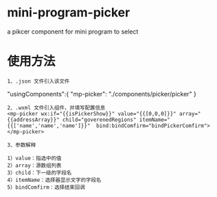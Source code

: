 # mini-program-picker
a pikcer component for mini program to select 

# 使用方法
	1、.json 文件引入该文件
   "usingComponents":{
        "mp-picker": "./components/picker/picker"
    }
    
    2、.wxml 文件引入组件，并填写配置信息
    <mp-picker wx:if="{{isPickerShow}}" value="{{[0,0,0]}}" array="{{addressArray}}" child="goverenedRegions" itemName="{{['name','name','name']}}"  bind:bindComfirm="bindPickerComfirm"></mp-picker>

    3、参数解释

    1）value：指选中的值
    2）array：源数组列表
    3）child：下一级的字段名
    4）itemName：选择器显示文字的字段名
    5）bindComfirm：选择结束回调
